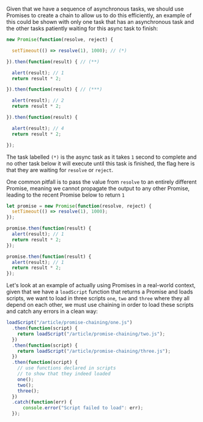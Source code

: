 Given that we have a sequence of asynchronous tasks, we should use Promises to create a chain to allow us to do this efficiently, an example of this could be shown with only one task that has an asynchronous task and the other tasks patiently waiting for this async task to finish:

```js
new Promise(function(resolve, reject) {

  setTimeout(() => resolve(1), 1000); // (*)

}).then(function(result) { // (**)

  alert(result); // 1
  return result * 2;

}).then(function(result) { // (***)

  alert(result); // 2
  return result * 2;

}).then(function(result) {

  alert(result); // 4
  return result * 2;

});
```

The task labelled `(*)` is the async task as it takes `1` second to complete and no other task below it will execute until this task is finished, the flag here is that they are waiting for `resolve` or `reject`. 

One common pitfall is to pass the value from `resolve` to an entirely different Promise, meaning we cannot propagate the output to any other Promise, leading to the recent Promise below to return `1`

```js
let promise = new Promise(function(resolve, reject) {
  setTimeout(() => resolve(1), 1000);
});

promise.then(function(result) {
  alert(result); // 1
  return result * 2;
});

promise.then(function(result) {
  alert(result); // 1
  return result * 2;
});
```

Let's look at an example of actually using Promises in a real-world context, given that we have a `loadScript` function that returns a Promise and loads scripts, we want to load in three scripts `one`, `two` and `three` where they all depend on each other, we must use chaining in order to load these scripts and catch any errors in a clean way:

```js
loadScript("/article/promise-chaining/one.js")
  .then(function(script) {
    return loadScript("/article/promise-chaining/two.js");
  })
  .then(function(script) {
    return loadScript("/article/promise-chaining/three.js");
  })
  .then(function(script) {
    // use functions declared in scripts
    // to show that they indeed loaded
    one();
    two();
    three();
  })
  .catch(function(err) {
	  console.error("Script failed to load": err);
  });
```


